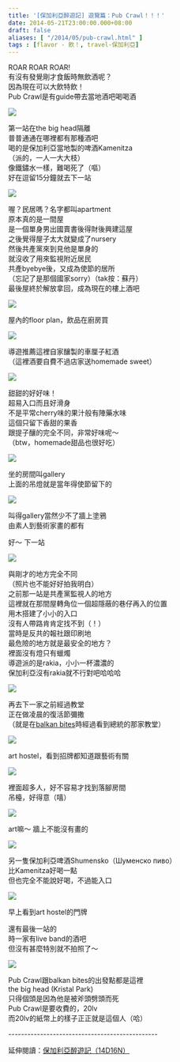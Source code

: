 ```yaml
---
title: '[保加利亞醉遊記] 遊覽篇：Pub Crawl！！！'
date: 2014-05-21T23:00:00.000+08:00
draft: false
aliases: [ "/2014/05/pub-crawl.html" ]
tags : [flavor - 飲！, travel-保加利亞]
---
```


ROAR ROAR ROAR!  
有沒有發覺剛才食飯時無飲酒呢？  
因為現在可以大飲特飲！  
Pub Crawl是有guide帶去當地酒吧喝喝酒  

![](/images/bulgaria5f1.jpg)

第一站在the big head隔離  
普普通通在哪裡都有那種酒吧  
喝的是保加利亞當地製的啤酒Kamenitza  
（派的，一人一大大枝）  
像鐵鏽水一樣，難喝死了（嘔）  
好在逗留15分鐘就去下一站  

![](/images/bulgaria5f2.jpg)

喔？民居嗎？名字都叫apartment  
原本真的是一間屋  
是一個單身男出國賣書後得財後興建這屋  
之後覺得屋子太大就變成了nursery  
然後共產黨來到見他是單身的  
就沒收了用來監視附近居民  
共產byebye後，又成為使節的居所  
（忘記了是那個國家sorry）（tak按：蘇丹）  
最後屋終於解放拿回，成為現在的樓上酒吧  

![](/images/bulgaria5f3.jpg)

屋內的floor plan，飲品在廚房買  

![](/images/bulgaria5f4.jpg)

導遊推薦這裡自家釀製的車厘子紅酒  
（這裡酒要自費不過店家送homemade sweet）  

![](/images/bulgaria5f5.jpg)

甜甜的好好味！  
超易入口而且好滑身  
不是平常cherry味的果汁般有陣藥水味  
這個只留下香甜的果香  
跟提子釀的完全不同，非常好味呢～  
（btw，homemade甜品也很好吃）  

![](/images/bulgaria5f6.jpg)

坐的房間叫gallery  
上面的吊燈就是當年得使節留下的  

![](/images/bulgaria5f7.jpg)

叫得gallery當然少不了牆上塗鴉  
由素人到藝術家畫的都有  
  
好～ 下一站  

![](/images/bulgaria5f8.jpg)

與剛才的地方完全不同  
（照片也不能好好拍我明白）  
之前那一站是共產黨監視人的地方  
這裡就在那間屋轉角位一個超隱蔽的巷仔再入的位置  
用木搭建了小小的入口  
沒有人帶路肯肯定找不到（！）  
當時是反共的報社跟印刷地  
最危險的地方就是最安全的地方？  
裡面沒有燈只有蠟燭  
導遊派的是rakia，小小一杯濃濃的  
保加利亞沒有rakia就不行對吧哈哈哈  

![](/images/bulgaria5f9.jpg)

再去下一家之前經過教堂  
正在做凌晨的復活節彌撒  
（就是在[balkan bites](https://hidie.net/bulgaria2f/)時經過看到總統的那家教堂）  

![](/images/bulgaria5f10.jpg)

art hostel，看到招牌都知道跟藝術有關  

![](/images/bulgaria5f11.jpg)

裡面超多人，好不容易才找到落腳房間  
吊檯，好得意（嘻）  

![](/images/bulgaria5f12.jpg)

art嘛～ 牆上不能沒有畫的  

![](/images/bulgaria5f13.jpg)

另一隻保加利亞啤酒Shumensko（Шуменско пиво）  
比Kamenitza好喝一點  
但也完全不能說好喝，不過能入口  

![](/images/bulgaria5f14.jpg)

早上看到art hostel的門牌  
  
還有最後一站的  
時一家有live band的酒吧  
但沒有甚麼特別就不拍照了～  

![](/images/bulgaria5f15.jpg)

Pub Crawl跟balkan bites的出發點都是這裡  
the big head (Kristal Park)  
只得個頭是因為他是被斧頭劈頭而死  
Pub Crawl是要收費的，20lv  
而20lv的紙幣上的樣子正正就是這個人（哈）  
  
\-----------------------------------------------  
  
延伸閱讀：[保加利亞醉遊記（14D16N）](https://hidie.net/bulgaria14d16n/)
